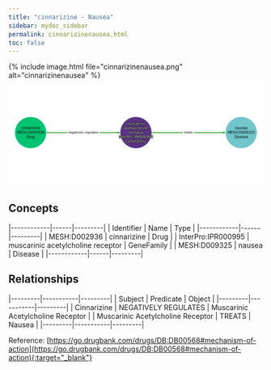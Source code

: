 ```yaml
---
title: "cinnarizine - Nausea"
sidebar: mydoc_sidebar
permalink: cinnarizinenausea.html
toc: false 
---
```


{% include image.html file="cinnarizinenausea.png" alt="cinnarizinenausea" %}![Path Visualization](/images/cinnarizinenausea.png)

## Concepts

|------------|------|---------|
| Identifier | Name | Type    |
|------------|------|---------|
| MESH:D002936 | cinnarizine | Drug |
| InterPro:IPR000995 | muscarinic acetylcholine receptor | GeneFamily |
| MESH:D009325 | nausea | Disease |
|------------|------|---------|

## Relationships

|---------|-----------|---------|
| Subject | Predicate | Object  |
|---------|-----------|---------|
| Cinnarizine | NEGATIVELY REGULATES | Muscarinic Acetylcholine Receptor |
| Muscarinic Acetylcholine Receptor | TREATS | Nausea |
|---------|-----------|---------|

Reference: [https://go.drugbank.com/drugs/DB:DB00568#mechanism-of-action](https://go.drugbank.com/drugs/DB:DB00568#mechanism-of-action){:target="_blank"}